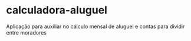 # calculadora-aluguel
Aplicação para auxiliar no cálculo mensal de aluguel e contas para dividir entre moradores
